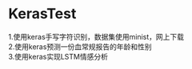 # KerasTest
1.使用keras手写字符识别，数据集使用minist，网上下载     
2.使用keras预测一份血常规报告的年龄和性别     
3.使用keras实现LSTM情感分析
